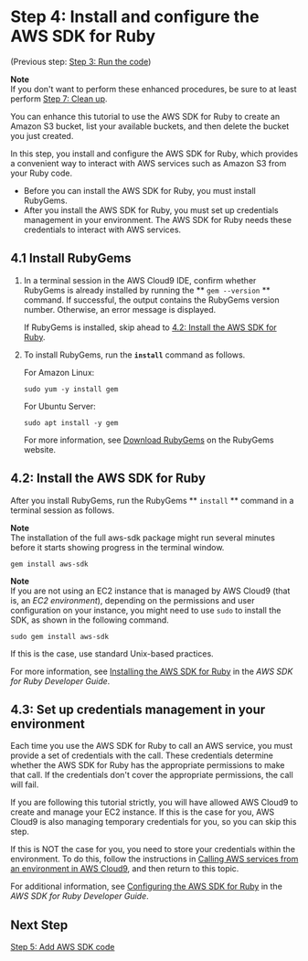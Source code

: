 # Step 4: Install and configure the AWS SDK for Ruby<a name="tutorial-ruby-sdk"></a>

\(Previous step: [Step 3: Run the code](tutorial-ruby-run.md)\)

**Note**  
If you don't want to perform these enhanced procedures, be sure to at least perform [Step 7: Clean up](tutorial-ruby-clean-up.md)\.

You can enhance this tutorial to use the AWS SDK for Ruby to create an Amazon S3 bucket, list your available buckets, and then delete the bucket you just created\.

In this step, you install and configure the AWS SDK for Ruby, which provides a convenient way to interact with AWS services such as Amazon S3 from your Ruby code\.
+ Before you can install the AWS SDK for Ruby, you must install RubyGems\.
+ After you install the AWS SDK for Ruby, you must set up credentials management in your environment\. The AWS SDK for Ruby needs these credentials to interact with AWS services\.

## 4\.1 Install RubyGems<a name="tutorial-ruby-sdk-install-gems"></a>

1. In a terminal session in the AWS Cloud9 IDE, confirm whether RubyGems is already installed by running the ** `gem --version` ** command\. If successful, the output contains the RubyGems version number\. Otherwise, an error message is displayed\.

   If RubyGems is installed, skip ahead to [4\.2: Install the AWS SDK for Ruby](#tutorial-ruby-sdk-install-sdk)\.

1. To install RubyGems, run the **`install`** command as follows\.

   For Amazon Linux:

   ```
   sudo yum -y install gem
   ```

   For Ubuntu Server:

   ```
   sudo apt install -y gem
   ```

   For more information, see [Download RubyGems](https://rubygems.org/pages/download) on the RubyGems website\.

## 4\.2: Install the AWS SDK for Ruby<a name="tutorial-ruby-sdk-install-sdk"></a>

After you install RubyGems, run the RubyGems ** `install` ** command in a terminal session as follows\.

**Note**  
The installation of the full aws\-sdk package might run several minutes before it starts showing progress in the terminal window\.

```
gem install aws-sdk
```

**Note**  
If you are not using an EC2 instance that is managed by AWS Cloud9 \(that is, an *EC2 environment*\), depending on the permissions and user configuration on your instance, you might need to use `sudo` to install the SDK, as shown in the following command\.  

```
sudo gem install aws-sdk
```
If this is the case, use standard Unix\-based practices\.

For more information, see [Installing the AWS SDK for Ruby](https://docs.aws.amazon.com/sdk-for-ruby/v3/developer-guide/setup-install.html) in the *AWS SDK for Ruby Developer Guide*\.

## 4\.3: Set up credentials management in your environment<a name="tutorial-ruby-sdk-creds"></a>

Each time you use the AWS SDK for Ruby to call an AWS service, you must provide a set of credentials with the call\. These credentials determine whether the AWS SDK for Ruby has the appropriate permissions to make that call\. If the credentials don't cover the appropriate permissions, the call will fail\.

If you are following this tutorial strictly, you will have allowed AWS Cloud9 to create and manage your EC2 instance\. If this is the case for you, AWS Cloud9 is also managing temporary credentials for you, so you can skip this step\.

If this is NOT the case for you, you need to store your credentials within the environment\. To do this, follow the instructions in [Calling AWS services from an environment in AWS Cloud9](credentials.md), and then return to this topic\.

For additional information, see [Configuring the AWS SDK for Ruby](https://docs.aws.amazon.com/sdk-for-ruby/v3/developer-guide/setup-config.html) in the *AWS SDK for Ruby Developer Guide*\.

## Next Step<a name="tutorial-ruby-sdk-next"></a>

[Step 5: Add AWS SDK code](tutorial-ruby-sdk-code.md)